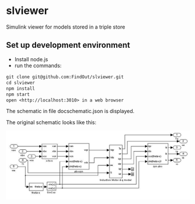 # slviewer
Simulink viewer for models stored in a triple store

## Set up development environment


- Install node.js
- run the commands:

```
git clone git@github.com:FindOut/slviewer.git
cd slviewer
npm install
npm start
open <http://localhost:3010> in a web browser
```

The schematic in file docschematic.json is displayed.

The original schematic looks like this:

![image](https://raw.githubusercontent.com/FindOut/slviewer/master/docschematic.png)

